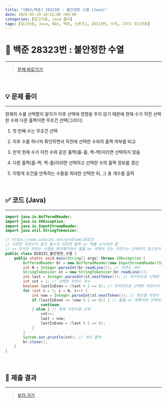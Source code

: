 ```yaml
---
title: "[BOJ/백준] 28323번 : 불안정한 수열 (Java)"
date: 2025-05-29 18:52:00 +09:00
categories: [알고리즘, Java 풀이]
tags: [알고리즘, Java, BOJ, 백준, 브론즈1, 28323번, 수학, 그리디 알고리즘]
---
```


<!-- ========================================================================== -->

# 📘 백준 28323번 : 불안정한 수열

---

> [문제 바로가기](https://www.acmicpc.net/problem/28323)

<br>

<!-- ========================================================================== -->

## 💡 문제 풀이

---

현재의 수를 선택할지 말지가 이후 선택에 영향을 주지 않기 때문에 현재 수가 직전 선택한 수와 다른 홀짝이면 무조건 선택(그리디)

1. 첫 번째 수는 무조건 선택

2. 이후 수를 하나씩 확인하면서 직전에 선택한 수와의 홀짝 여부를 비교

3. 만약 현재 수가 이전 수와 같은 홀짝(홀-홀, 짝-짝)이라면 선택하지 않음

4. 다른 홀짝(홀-짝, 짝-홀)이라면 선택하고 선택한 수의 홀짝 정보를 갱신

5. 이렇게 조건을 만족하는 수들을 최대한 선택한 뒤, 그 총 개수를 출력

<br>

<!-- ========================================================================== -->

## ✅ 코드 (Java)

---

```java
import java.io.BufferedReader;
import java.io.IOException;
import java.io.InputStreamReader;
import java.util.StringTokenizer;

// https://www.acmicpc.net/problem/28323
// 이웃한 자연수의 합이 홀수가 되려면 홀짝 or 짝홀 순서여야 함
// => 주어진 자연수 수열을 확인해가면서 홀홀 or 짝짝이 되는 자연수는 선택하지 않으면서 카운트
public class B28323_불안정한_수열 {
	public static void main(String[] args) throws IOException {
		BufferedReader br = new BufferedReader(new InputStreamReader(System.in));
		int N = Integer.parseInt(br.readLine()); // 자연수 개수
		StringTokenizer st = new StringTokenizer(br.readLine());
		int last = Integer.parseInt(st.nextToken()); // 마지막으로 선택한 자연수
		int cnt = 1; // 선택한 자연수 개수
		boolean lastIsEven = (last % 2 == 0); // 마지막으로 선택한 자연수의 홀짝
		for (int i = 1; i < N; i++) {
			int now = Integer.parseInt(st.nextToken()); // 확인할 자연수
			if (lastIsEven == (now % 2 == 0)) { // 홀홀 or 짝짝이면 선택하지 않음
				continue;
			} else { // 현재 자연수를 선택
				cnt++;
				last = now;
				lastIsEven = (last % 2 == 0);
			}
		}
		System.out.println(cnt); // 개수 출력
		br.close();
	}
}

```

<br>

<!-- ========================================================================== -->

## 💾 제출 결과

---

> [보러 가기](https://www.acmicpc.net/status?from_mine=1&problem_id=28323&user_id=juyn2000)

<br>

<!-- ========================================================================== -->

<!-- ## 🧩 새롭게 알게 된 점

---



<br> -->

<!-- ========================================================================== -->

<!--

## 🔗 참고한 자료

---

- []()

- []()

<br>
-->
